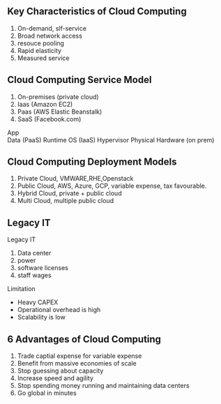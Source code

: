 Key Characteristics of Cloud Computing
--------------------------------------
1. On-demand, slf-service
2. Broad network access
3. resouce pooling
4. Rapid elasticity
5. Measured service


Cloud Computing Service Model
--------------------------------------
1. On-premises (private cloud)
2. Iaas (Amazon EC2)
3. Paas (AWS Elastic Beanstalk)
4. SaaS (Facebook.com)

App                         
Data               (PaaS)
Runtime
OS                 (IaaS)
Hypervisor
Physical Hardware (on prem)

Cloud Computing Deployment Models
--------------------------------------
1. Private Cloud, VMWARE,RHE,Openstack
2. Public Cloud, AWS, Azure, GCP, variable expense, tax favourable. 
3. Hybrid Cloud, private + public cloud
4. Multi Cloud, multiple public cloud

Legacy IT 
--------------------------------------

Legacy IT
1. Data center
2. power
3. software licenses
4. staff wages

Limitation
* Heavy CAPEX
* Operational overhead is high
* Scalability is low

6 Advantages of Cloud Computing
--------------------------------------

1. Trade captial expense for variable expense
2. Benefit from massive economies of scale
3. Stop guessing about capacity
4. Increase speed and agility
5. Stop spending money running and maintaining data centers
6. Go global in minutes

